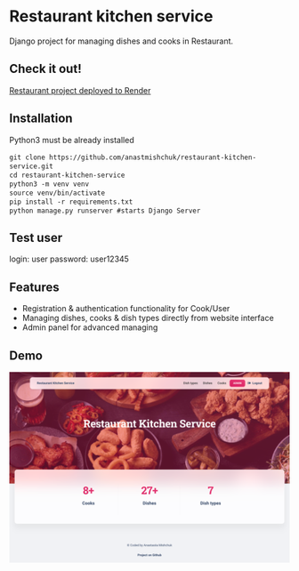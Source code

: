 # Restaurant kitchen service

Django project for managing dishes and cooks in Restaurant.

## Check it out!

[Restaurant project deployed to Render](https://restaurant-kitchen-service-3kw4.onrender.com)

## Installation

Python3 must be already installed

```shell
git clone https://github.com/anastmishchuk/restaurant-kitchen-service.git
cd restaurant-kitchen-service
python3 -m venv venv
source venv/bin/activate
pip install -r requirements.txt
python manage.py runserver #starts Django Server
```

## Test user
login: user
password: user12345


## Features

* Registration & authentication functionality for Cook/User
* Managing dishes, cooks & dish types directly from website interface
* Admin panel for advanced managing

## Demo

![Website Interface](main_page.png)
